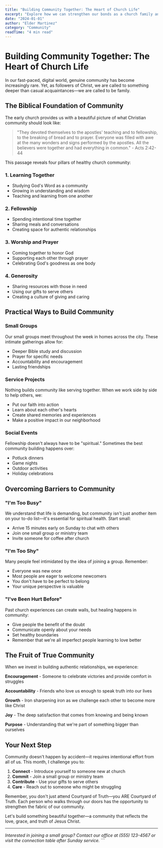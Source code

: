 ```yaml
---
title: "Building Community Together: The Heart of Church Life"
excerpt: "Explore how we can strengthen our bonds as a church family and create lasting relationships that reflect God's love."
date: "2024-01-01"
author: "Elder Martinez"
category: "Community"
readTime: "4 min read"
---
```


# Building Community Together: The Heart of Church Life

In our fast-paced, digital world, genuine community has become increasingly rare. Yet, as followers of Christ, we are called to something deeper than casual acquaintances—we are called to be family.

## The Biblical Foundation of Community

The early church provides us with a beautiful picture of what Christian community should look like:

> "They devoted themselves to the apostles' teaching and to fellowship, to the breaking of bread and to prayer. Everyone was filled with awe at the many wonders and signs performed by the apostles. All the believers were together and had everything in common." - Acts 2:42-44

This passage reveals four pillars of healthy church community:

### 1. Learning Together
- Studying God's Word as a community
- Growing in understanding and wisdom
- Teaching and learning from one another

### 2. Fellowship
- Spending intentional time together
- Sharing meals and conversations
- Creating space for authentic relationships

### 3. Worship and Prayer
- Coming together to honor God
- Supporting each other through prayer
- Celebrating God's goodness as one body

### 4. Generosity
- Sharing resources with those in need
- Using our gifts to serve others
- Creating a culture of giving and caring

## Practical Ways to Build Community

### Small Groups
Our small groups meet throughout the week in homes across the city. These intimate gatherings allow for:
- Deeper Bible study and discussion
- Prayer for specific needs
- Accountability and encouragement
- Lasting friendships

### Service Projects
Nothing builds community like serving together. When we work side by side to help others, we:
- Put our faith into action
- Learn about each other's hearts
- Create shared memories and experiences
- Make a positive impact in our neighborhood

### Social Events
Fellowship doesn't always have to be "spiritual." Sometimes the best community building happens over:
- Potluck dinners
- Game nights
- Outdoor activities
- Holiday celebrations

## Overcoming Barriers to Community

### "I'm Too Busy"
We understand that life is demanding, but community isn't just another item on your to-do list—it's essential for spiritual health. Start small:
- Arrive 15 minutes early on Sunday to chat with others
- Join one small group or ministry team
- Invite someone for coffee after church

### "I'm Too Shy"
Many people feel intimidated by the idea of joining a group. Remember:
- Everyone was new once
- Most people are eager to welcome newcomers
- You don't have to be perfect to belong
- Your unique perspective is valuable

### "I've Been Hurt Before"
Past church experiences can create walls, but healing happens in community:
- Give people the benefit of the doubt
- Communicate openly about your needs
- Set healthy boundaries
- Remember that we're all imperfect people learning to love better

## The Fruit of True Community

When we invest in building authentic relationships, we experience:

**Encouragement** - Someone to celebrate victories and provide comfort in struggles

**Accountability** - Friends who love us enough to speak truth into our lives

**Growth** - Iron sharpening iron as we challenge each other to become more like Christ

**Joy** - The deep satisfaction that comes from knowing and being known

**Purpose** - Understanding that we're part of something bigger than ourselves

## Your Next Step

Community doesn't happen by accident—it requires intentional effort from all of us. This month, I challenge you to:

1. **Connect** - Introduce yourself to someone new at church
2. **Commit** - Join a small group or ministry team
3. **Contribute** - Use your gifts to serve others
4. **Care** - Reach out to someone who might be struggling

Remember, you don't just attend Courtyard of Truth—you ARE Courtyard of Truth. Each person who walks through our doors has the opportunity to strengthen the fabric of our community.

Let's build something beautiful together—a community that reflects the love, grace, and truth of Jesus Christ.

---

*Interested in joining a small group? Contact our office at (555) 123-4567 or visit the connection table after Sunday service.*
\`\`\`

```json file="" isHidden
